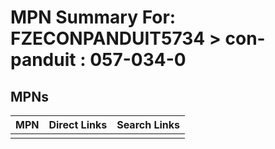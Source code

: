 



# MPN Summary For: FZECONPANDUIT5734 > con-panduit : 057-034-0

## MPNs
  

|MPN|Direct Links|Search Links|
| :--- | :--- | :--- |
||||
